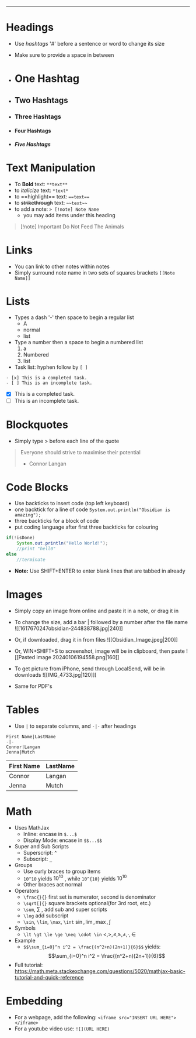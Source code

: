 ***
# Headings
- Use *hashtags* '#' before a sentence or word to change its size
- Make sure to provide a space in between

- # One Hashtag
- ## Two Hashtags
- ### Three Hashtags
- #### Four Hashtags
- ##### Five Hashtags

# Text Manipulation
- To **Bold** text: `**text**`
- to *italicize* text: `*text*`
- to ==highlight== text: `==text==`
- to ~~strikethrough~~ text: `~~text~~`
- to add a note: `> [!note] Note Name`
	- you may add items under this heading
> [!note] Important
> Do Not Feed The Animals

# Links
- You can link to other notes within notes
- Simply surround note name in two sets of squares brackets 
	`[[Note Name]]`

# Lists
- Types a dash '-' then space to begin a regular list
	- A
	- normal
	- list
- Type a number then a space to begin a numbered list
	1. a
	2. Numbered
	3. list
- Task list: hyphen follow by `[ ]` 
```
- [x] This is a completed task.
- [ ] This is an incomplete task.
```
- [x] This is a completed task.
- [ ] This is an incomplete task.

# Blockquotes
- Simply type > before each line of the quote
>Everyone should strive to maximise their potential
>- Connor Langan

# Code Blocks
- Use backticks to insert code (top left keyboard)
- one backtick for a line of code
	`System.out.println("Obsidian is amazing");`
- three backticks for a block of code
- put coding language after first three backticks for colouring
```java
if(!isDone)
	System.out.println("Hello World!");
	//print "hell0"
else
	//terminate
```
- **Note:** Use SHIFT+ENTER to enter blank lines that are tabbed in already

# Images
- Simply copy an image from online and paste it in a note, or drag it in
- To change the size, add a bar | followed by a number after the file name
	![[1617670247obsidian-244838788.jpg|240]]
- Or, if downloaded, drag it in from files
	![[Obsidian_Image.jpeg|200]]
- Or, WIN+SHIFT+S to screenshot, image will be in clipboard, then paste
	![[Pasted image 20240106194558.png|160]]
- To get picture from iPhone, send through LocalSend, will be in downloads
	 ![[IMG_4733.jpg|120]][
 
- Same for PDF's

# Tables
- Use `|` to separate columns, and `-|-` after headings
```
First Name|LastName
-|-
Connor|Langan
Jenna|Mutch
```

First Name|LastName
-|-
Connor|Langan
Jenna|Mutch

# Math
- Uses MathJax
	- Inline: encase in `$...$`
	- Display Mode: encase in `$$...$$`
- Super and Sub Scripts
	- Superscript: `^`
	- Subscript: `_`
- Groups
	- Use curly braces to group items
	- `10^10` yields $10^10$ , while `10^{10}` yields $10^{10}$ 
	- Other braces act normal
- Operators
	- `\frac{}{}`   first set is numerator, second is denominator
	- `\sqrt[]{}`   square brackets optional(for 3rd root, etc.)
	- `\sum`,  $\sum$  ,   add sub and super scripts 
	- `\log`            add subscript
	- `\sin`, `\lim`, `\max`, `\int` $\sin, \lim, \max, \int$
- Symbols
	- `\lt \gt \le \ge \neq \cdot \in` $\lt, \gt, \le, \ge, \neq, \cdot, \in$
- Example
	- `$$\sum_{i=0}^n i^2 = \frac{(n^2+n)(2n+1)}{6}$$`     yields:
$$\sum_{i=0}^n i^2 = \frac{(n^2+n)(2n+1)}{6}$$
- Full tutorial: https://math.meta.stackexchange.com/questions/5020/mathjax-basic-tutorial-and-quick-reference
# Embedding
- For a webpage, add the following: `<iframe src="INSERT URL HERE"></iframe>`
- For a youtube video use:  `![](URL HERE)`
